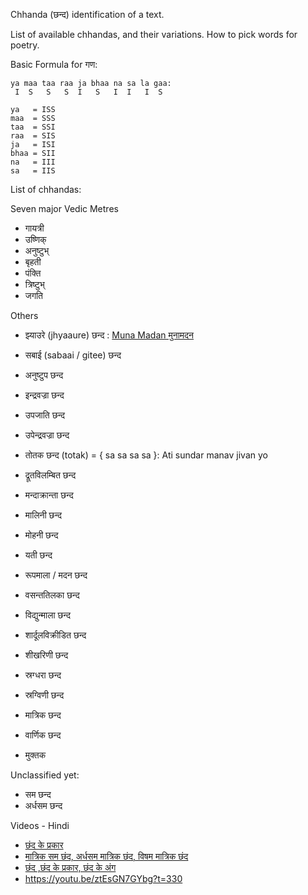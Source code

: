 Chhanda (छन्द) identification of a text.

List of available chhandas, and their variations.
How to pick words for poetry.

Basic Formula for गण:

    ya maa taa raa ja bhaa na sa la gaa:
     I  S   S   S  I   S   I  I   I  S

    ya   = ISS
    maa  = SSS
    taa  = SSI
    raa  = SIS
    ja   = ISI
    bhaa = SII
    na   = III
    sa   = IIS

List of chhandas:

Seven major Vedic Metres

* गायत्री
* उष्णिक्
* अनुष्टुभ्
* बृहती
* पंक्ति
* त्रिष्टुभ्
* जगति

Others

* झ्याउरे (jhyaaure) छन्द : [Muna Madan मुनामदन](https://en.wikipedia.org/wiki/Muna_Madan)
* सबाई (sabaai / gitee) छन्द
* अनुष्टुप छन्द
* इन्द्रवज्रा छन्द
* उपजाति छन्द
* उपेन्द्रवज्रा छन्द
* तोतक छन्द (totak) = { sa sa sa sa }: Ati sundar manav jivan yo
* द्रूतविलम्बित छन्द
* मन्दाक्रान्ता छन्द
* मालिनी छन्द
* मोहनी छन्द
* यती छन्द
* रूपमाला / मदन छन्द 
* वसन्ततिलका छन्द
* विद्युन्माला छन्द
* शार्दूलविक्रीडित छन्द
* शीखरिणी छन्द
* स्रग्धरा छन्द
* स्रग्विणी छन्द

* मात्रिक छन्‍द
* वार्णिक छन्द
* मुक्तक

Unclassified yet:

* सम छन्द
* अर्धसम छन्द

Videos - Hindi

* [छंद के प्रकार](https://youtu.be/ydSWFMc-5Uw)
* [मात्रिक सम छंद, अर्धसम मात्रिक छंद, विषम मात्रिक छंद](https://youtu.be/dMLPWB0xgqY)
* [छंद ,छंद के प्रकार, छंद के अंग](https://youtu.be/ztEsGN7GYbg)
*  https://youtu.be/ztEsGN7GYbg?t=330
